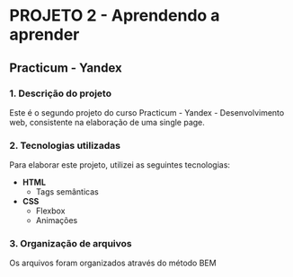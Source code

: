 # PROJETO 2 - Aprendendo a aprender

## Practicum - Yandex

### 1. Descrição do projeto

Este é o segundo projeto do curso Practicum - Yandex - Desenvolvimento web, consistente na elaboração de uma single page.

### 2. Tecnologias utilizadas

Para elaborar este projeto, utilizei as seguintes tecnologias:

- **HTML**
  - Tags semânticas
- **CSS**
  - Flexbox
  - Animações

### 3. Organização de arquivos

Os arquivos foram organizados através do método BEM
